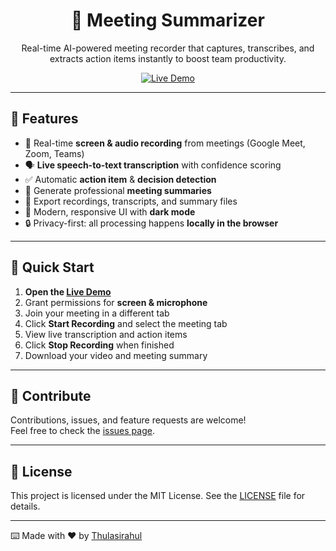 <h1 align="center">🎯 Meeting Summarizer</h1>
<p align="center">
  Real-time AI-powered meeting recorder that captures, transcribes, and extracts action items instantly to boost team productivity.
</p>

<p align="center">
  <a href="https://thulasirahul.github.io/Meeting-Summarizer/" target="_blank">
    <img alt="Live Demo" src="https://img.shields.io/badge/Live%20Demo-Click%20Here-brightgreen" />
  </a>
</p>

---

## 🚀 Features

- 🎥 Real-time **screen & audio recording** from meetings (Google Meet, Zoom, Teams)
- 🗣️ **Live speech-to-text transcription** with confidence scoring
- ✅ Automatic **action item** & **decision detection**
- 📄 Generate professional **meeting summaries**
- 💾 Export recordings, transcripts, and summary files
- 🌙 Modern, responsive UI with **dark mode**
- 🔒 Privacy-first: all processing happens **locally in the browser**

---

## 📌 Quick Start

1. **Open the [Live Demo](https://thulasirahul.github.io/Meeting-Summarizer/)**  
2. Grant permissions for **screen & microphone**  
3. Join your meeting in a different tab  
4. Click **Start Recording** and select the meeting tab  
5. View live transcription and action items  
6. Click **Stop Recording** when finished  
7. Download your video and meeting summary  

---

## 🤝 Contribute

Contributions, issues, and feature requests are welcome!  
Feel free to check the [issues page](https://github.com/thulasirahul/Meeting-Summarizer/issues).  

---

## 📝 License

This project is licensed under the MIT License. See the [LICENSE](LICENSE) file for details.

---

⌨️ Made with ❤️ by [Thulasirahul](https://github.com/thulasirahul)
